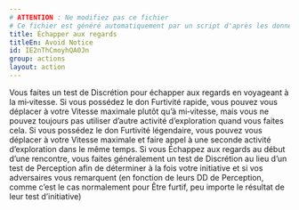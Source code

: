 ```yaml
---
# ATTENTION : Ne modifiez pas ce fichier
# Ce fichier est généré automatiquement par un script d'après les données du module Foundry VTT officiel et de sa traduction
title: Échapper aux regards
titleEn: Avoid Notice
id: IE2nThCmoyhQA0Jn
group: actions
layout: action
---
```

<p>Vous faites un test de Discrétion pour échapper aux regards en voyageant à la mi‑vitesse. Si vous possédez le don Furtivité rapide, vous pouvez vous déplacer à votre Vitesse maximale plutôt qu’à mi‑vitesse, mais vous ne pouvez toujours pas utiliser d’autre activité d’exploration quand vous faites cela. Si vous possédez le don Furtivité légendaire, vous pouvez vous déplacer à votre Vitesse maximale et faire appel à une seconde activité d’exploration dans le même temps. Si vous Échappez aux regards au début d’une rencontre, vous faites généralement un test de Discrétion au lieu d’un test de Perception afin de déterminer à la fois votre initiative et si vos adversaires vous remarquent (en fonction de leurs DD de Perception, comme c’est le cas normalement pour Être furtif, peu importe le résultat de leur test d’initiative)</p>
